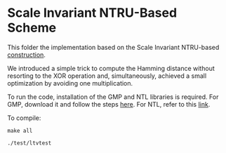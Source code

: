 # Scale Invariant NTRU-Based Scheme

This folder the implementation based on the Scale Invariant NTRU-based [construction](https://eprint.iacr.org/2013/075.pdf). 

We introduced a simple trick to compute the Hamming distance without resorting to the XOR operation and, simultaneously, achieved a small optimization by avoiding one multiplication.

To run the code, installation of the GMP and NTL libraries is required. For GMP, download it and follow the steps [here](https://gmplib.org/manual/Installing-GMP). For NTL, refer to this [link](https://libntl.org/doc/tour-unix.html).

To compile: 

```
make all
```

```
./test/ltvtest
```
